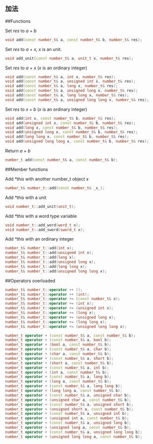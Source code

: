 加法
-------------

##Functions

Set _res_ to _a_ + _b_
```C++
void add(const number_t& a, const number_t& b, number_t& res);
```

Set _res_ to _a_ + _x_, _x_ is an unit.
```C++
void add_unit(const number_t& a, unit_t x, number_t& res);
```

Set _res_ to _a_ + _x_ (_x_ is an ordinary integer)
```C++
void add(const number_t& a, int x, number_t& res);
void add(const number_t& a, unsigned int x, number_t& res);
void add(const number_t& a, long x, number_t& res);
void add(const number_t& a, unsigned long x, number_t& res);
void add(const number_t& a, long long x, number_t& res);
void add(const number_t& a, unsigned long long x, number_t& res);
```

Set _res_ to _x_ + _b_ (_x_ is an ordinary integer)
```C++
void add(int x, const number_t& b, number_t& res);
void add(unsigned int x, const number_t& b, number_t& res);
void add(long x, const number_t& b, number_t& res);
void add(unsigned long x, const number_t& b, number_t& res);
void add(long long x, const number_t& b, number_t& res);
void add(unsigned long long x, const number_t& b, number_t& res);
```

Return _a_ + _b_
```C++
number_t add(const number_t& a, const number_t& b);
```

##Member functions

Add _*this_ with another number_t object _x_
```C++
number_t& number_t::add(const number_t& _x_);
```
Add _*this_ with a unit
```C++
void number_t::add_unit(unit_t);
```
Add _*this_ with a word type variable
```C++
void number_t::add_word(word_t x);
void number_t::add_sword(sword_t x);
```
Add _*this_ with an ordinary integer
```C++
number_t& number_t::add(int x);
number_t& number_t::add(unsigned int x);
number_t& number_t::add(long x);
number_t& number_t::add(unsigned long x);
number_t& number_t::add(long long x);
number_t& number_t::add(unsigned long long x);
```

##Operators overloaded
```C++
number_t& number_t::operator ++ ();
number_t& number_t::operator ++ (int);
number_t& number_t::operator += (const number_t& x);
number_t& number_t::operator += (int x);
number_t& number_t::operator += (unsigned int x);
number_t& number_t::operator += (long x);
number_t& number_t::operator += (unsigned long x);
number_t& number_t::operator += (long long x);
number_t& number_t::operator += (unsigned long long x);

number_t operator + (const number_t& a, const number_t& b);
number_t operator + (const number_t& a, bool b);
number_t operator + (bool a, const number_t& b);
number_t operator + (const number_t& a, char b);
number_t operator + (char a, const number_t& b);
number_t operator + (const number_t& a, short b);
number_t operator + (short a, const number_t& b);
number_t operator + (const number_t& a, int b);
number_t operator + (int a, const number_t& b);
number_t operator + (const number_t& a, long b);
number_t operator + (long a, const number_t& b);
number_t operator + (const number_t& a, long long b);
number_t operator + (long long a, const number_t& b);
number_t operator + (const number_t& a, unsigned char b);
number_t operator + (unsigned char a, const number_t& b);
number_t operator + (const number_t& a, unsigned short b);
number_t operator + (unsigned short a, const number_t& b);
number_t operator + (const number_t& a, unsigned int b);
number_t operator + (unsigned int a, const number_t& b);
number_t operator + (const number_t& a, unsigned long b);
number_t operator + (unsigned long a, const number_t& b);
number_t operator + (const number_t& a, unsigned long long b);
number_t operator + (unsigned long long a, const number_t& b);
```
